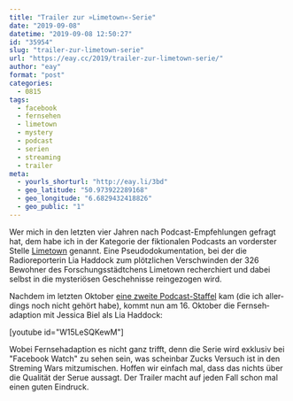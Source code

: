 ```yaml
---
title: "Trailer zur »Limetown«-Serie"
date: "2019-09-08"
datetime: "2019-09-08 12:50:27"
id: "35954"
slug: "trailer-zur-limetown-serie"
url: "https://eay.cc/2019/trailer-zur-limetown-serie/"
author: "eay"
format: "post"
categories:
  - 0815
tags:
  - facebook
  - fernsehen
  - limetown
  - mystery
  - podcast
  - serien
  - streaming
  - trailer
meta:
  - yourls_shorturl: "http://eay.li/3bd"
  - geo_latitude: "50.973922289168"
  - geo_longitude: "6.6829432418826"
  - geo_public: "1"
---
```


Wer mich in den letzten vier Jahren nach Podcast-Empfehlungen gefragt hat, dem habe ich in der Kategorie der fiktionalen Podcasts an vorderster Stelle [Limetown](https://www.twoupproductions.com/limetown) genannt. Eine Pseudo­dokumentation, bei der die Radioreporterin Lia Haddock zum plötzlichen Verschwinden der 326 Bewohner des Forschungs­städt­chens Limetown recherchiert und dabei selbst in die mysteriösen Geschehnisse reingezogen wird.

Nachdem im letzten Oktober [eine zweite Podcast-Staffel](https://eay.cc/2018/limetown-season-2-coming-halloween/) kam (die ich aller­dings noch nicht gehört habe), kommt nun am 16. Oktober die Fernseh­adaption mit Jessica Biel als Lia Haddock:

\[youtube id="W15LeSQKewM"\]

Wobei Fernsehadaption es nicht ganz trifft, denn die Serie wird exklusiv bei "Facebook Watch" zu sehen sein, was scheinbar Zucks Versuch ist in den Streming Wars mitzumischen. Hoffen wir einfach mal, dass das nichts über die Qualität der Serue aussagt. Der Trailer macht auf jeden Fall schon mal einen guten Eindruck.
